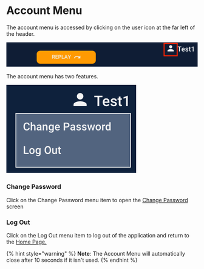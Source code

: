 # Account Menu



The account menu is accessed by clicking on the user icon at the far left of the header.

![](../../../.gitbook/assets/image%20%2813%29.png)

The account menu has two features.

![](../../../.gitbook/assets/image%20%287%29.png)

### Change Password

Click on the Change Password menu item to open the [Change Password](../change-password.md) screen

### Log Out

Click on the Log Out menu item to log out of the application and return to the [Home Page.]()

{% hint style="warning" %}
**Note**: The Account Menu will automatically close after 10 seconds if it isn't used.
{% endhint %}

